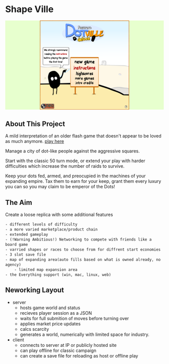 # Shape Ville

!["image missing"](./sourceReferances/screenshots/titleMenu.png)

## About This Project
A mild interpretation of an older flash game that doesn't appear to be loved as much anymore.
[play here](./sourceReferances/game/)

Manage a city of dot-like people against the aggressive squares.

Start with the classic 50 turn mode, or extend your play with harder difficulties which increase the number of raids to survive.

Keep your dots fed, armed, and preocupied in the machines of your expanding empire. Tax them to earn for your keep, grant them every luxury you can so you may claim to be emperor of the Dots!

## The Aim

Create a loose replica with some additional features

    - different levels of difficulty
    - a more varied marketplace/product chain
    - extended gameplay
    - (!Warning Ambitious!) Networking to compete with friends like a board game
    - varried shapes or races to choose from for diffrent start economies
    - 3 slot save file
    - map of expanding area(auto fills based on what is owned already, no agency)
        - limited map expansion area
    - the Everything support (win, mac, linux, web)
    

## Neworking Layout

- server
    - hosts game world and status
    - recieves player session as a JSON
    - waits for full submition of moves before turning over
    - applies market price updates
    - calcs scarcity
    - generates a world, numerically with limited space for industry.
- client
    - connects to server at IP or publicly hosted site
    - can play offline for classic campaign
    - can create a save file for reloading as host or offline play
        